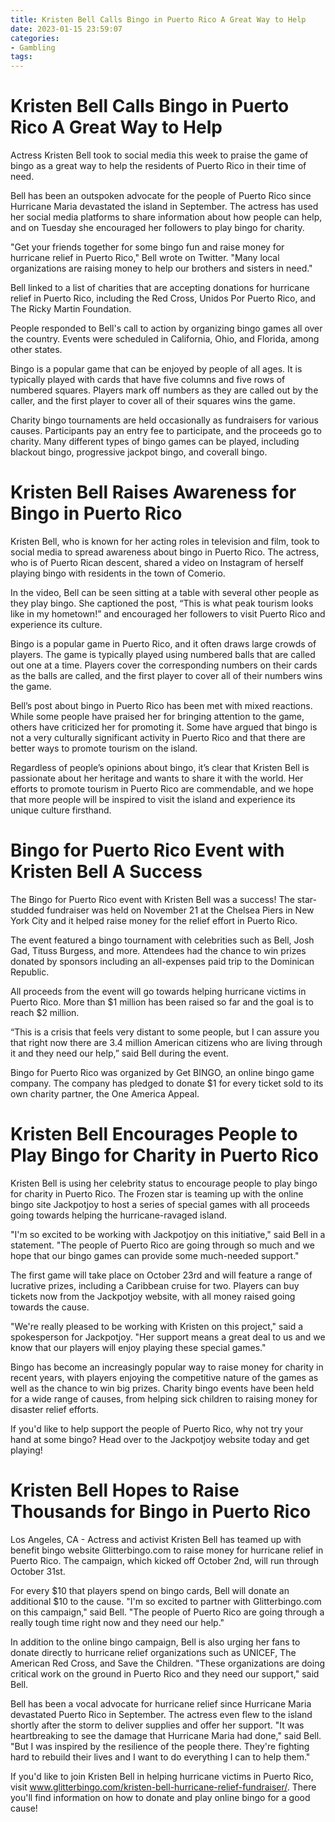 ```yaml
---
title: Kristen Bell Calls Bingo in Puerto Rico A Great Way to Help
date: 2023-01-15 23:59:07
categories:
- Gambling
tags:
---
```



#  Kristen Bell Calls Bingo in Puerto Rico A Great Way to Help

 Actress Kristen Bell took to social media this week to praise the game of bingo as a great way to help the residents of Puerto Rico in their time of need.

Bell has been an outspoken advocate for the people of Puerto Rico since Hurricane Maria devastated the island in September. The actress has used her social media platforms to share information about how people can help, and on Tuesday she encouraged her followers to play bingo for charity.

"Get your friends together for some bingo fun and raise money for hurricane relief in Puerto Rico," Bell wrote on Twitter. "Many local organizations are raising money to help our brothers and sisters in need."

Bell linked to a list of charities that are accepting donations for hurricane relief in Puerto Rico, including the Red Cross, Unidos Por Puerto Rico, and The Ricky Martin Foundation.

People responded to Bell's call to action by organizing bingo games all over the country. Events were scheduled in California, Ohio, and Florida, among other states.

Bingo is a popular game that can be enjoyed by people of all ages. It is typically played with cards that have five columns and five rows of numbered squares. Players mark off numbers as they are called out by the caller, and the first player to cover all of their squares wins the game.

Charity bingo tournaments are held occasionally as fundraisers for various causes. Participants pay an entry fee to participate, and the proceeds go to charity. Many different types of bingo games can be played, including blackout bingo, progressive jackpot bingo, and coverall bingo.

#  Kristen Bell Raises Awareness for Bingo in Puerto Rico

Kristen Bell, who is known for her acting roles in television and film, took to social media to spread awareness about bingo in Puerto Rico. The actress, who is of Puerto Rican descent, shared a video on Instagram of herself playing bingo with residents in the town of Comerio.

In the video, Bell can be seen sitting at a table with several other people as they play bingo. She captioned the post, “This is what peak tourism looks like in my hometown!” and encouraged her followers to visit Puerto Rico and experience its culture.

Bingo is a popular game in Puerto Rico, and it often draws large crowds of players. The game is typically played using numbered balls that are called out one at a time. Players cover the corresponding numbers on their cards as the balls are called, and the first player to cover all of their numbers wins the game.

Bell’s post about bingo in Puerto Rico has been met with mixed reactions. While some people have praised her for bringing attention to the game, others have criticized her for promoting it. Some have argued that bingo is not a very culturally significant activity in Puerto Rico and that there are better ways to promote tourism on the island.

Regardless of people’s opinions about bingo, it’s clear that Kristen Bell is passionate about her heritage and wants to share it with the world. Her efforts to promote tourism in Puerto Rico are commendable, and we hope that more people will be inspired to visit the island and experience its unique culture firsthand.

#  Bingo for Puerto Rico Event with Kristen Bell A Success

The Bingo for Puerto Rico event with Kristen Bell was a success! The star-studded fundraiser was held on November 21 at the Chelsea Piers in New York City and it helped raise money for the relief effort in Puerto Rico.

The event featured a bingo tournament with celebrities such as Bell, Josh Gad, Tituss Burgess, and more. Attendees had the chance to win prizes donated by sponsors including an all-expenses paid trip to the Dominican Republic.

All proceeds from the event will go towards helping hurricane victims in Puerto Rico. More than $1 million has been raised so far and the goal is to reach $2 million.

“This is a crisis that feels very distant to some people, but I can assure you that right now there are 3.4 million American citizens who are living through it and they need our help,” said Bell during the event.

Bingo for Puerto Rico was organized by Get BINGO, an online bingo game company. The company has pledged to donate $1 for every ticket sold to its own charity partner, the One America Appeal.

#  Kristen Bell Encourages People to Play Bingo for Charity in Puerto Rico

Kristen Bell is using her celebrity status to encourage people to play bingo for charity in Puerto Rico. The Frozen star is teaming up with the online bingo site Jackpotjoy to host a series of special games with all proceeds going towards helping the hurricane-ravaged island.

"I'm so excited to be working with Jackpotjoy on this initiative," said Bell in a statement. "The people of Puerto Rico are going through so much and we hope that our bingo games can provide some much-needed support."

The first game will take place on October 23rd and will feature a range of lucrative prizes, including a Caribbean cruise for two. Players can buy tickets now from the Jackpotjoy website, with all money raised going towards the cause.

"We're really pleased to be working with Kristen on this project," said a spokesperson for Jackpotjoy. "Her support means a great deal to us and we know that our players will enjoy playing these special games."

Bingo has become an increasingly popular way to raise money for charity in recent years, with players enjoying the competitive nature of the games as well as the chance to win big prizes. Charity bingo events have been held for a wide range of causes, from helping sick children to raising money for disaster relief efforts.

If you'd like to help support the people of Puerto Rico, why not try your hand at some bingo? Head over to the Jackpotjoy website today and get playing!

#  Kristen Bell Hopes to Raise Thousands for Bingo in Puerto Rico

Los Angeles, CA - Actress and activist Kristen Bell has teamed up with benefit bingo website Glitterbingo.com to raise money for hurricane relief in Puerto Rico. The campaign, which kicked off October 2nd, will run through October 31st.

For every $10 that players spend on bingo cards, Bell will donate an additional $10 to the cause. "I'm so excited to partner with Glitterbingo.com on this campaign," said Bell. "The people of Puerto Rico are going through a really tough time right now and they need our help."

In addition to the online bingo campaign, Bell is also urging her fans to donate directly to hurricane relief organizations such as UNICEF, The American Red Cross, and Save the Children. "These organizations are doing critical work on the ground in Puerto Rico and they need our support," said Bell.

Bell has been a vocal advocate for hurricane relief since Hurricane Maria devastated Puerto Rico in September. The actress even flew to the island shortly after the storm to deliver supplies and offer her support. "It was heartbreaking to see the damage that Hurricane Maria had done," said Bell. "But I was inspired by the resilience of the people there. They're fighting hard to rebuild their lives and I want to do everything I can to help them."

If you'd like to join Kristen Bell in helping hurricane victims in Puerto Rico, visit www.glitterbingo.com/kristen-bell-hurricane-relief-fundraiser/. There you'll find information on how to donate and play online bingo for a good cause!